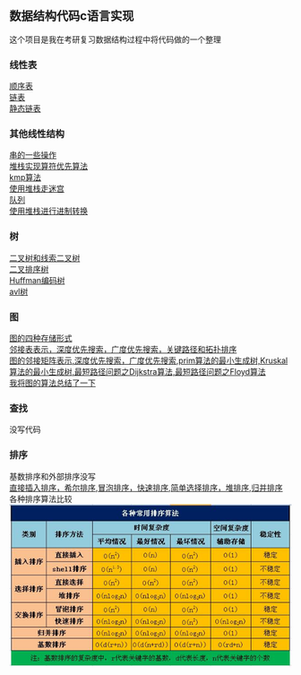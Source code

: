 ## 数据结构代码c语言实现
这个项目是我在考研复习数据结构过程中将代码做的一个整理<br>
### 线性表
[顺序表](https://github.com/hao297531173/DataStructCode_c/blob/master/%E7%BA%BF%E6%80%A7%E8%A1%A8/orderedList.h)<br>
[链表](https://github.com/hao297531173/DataStructCode_c/blob/master/%E7%BA%BF%E6%80%A7%E8%A1%A8/LinkedList.h)<br>
[静态链表](https://github.com/hao297531173/DataStructCode_c/blob/master/%E7%BA%BF%E6%80%A7%E8%A1%A8/staticLinkedList.h)<br>
### 其他线性结构
[串的一些操作](https://github.com/hao297531173/DataStructCode_c/blob/master/%E6%A0%88%EF%BC%8C%E9%98%9F%E5%88%97%E5%92%8C%E4%B8%B2/HString.h)<br>
[堆栈实现算符优先算法](https://github.com/hao297531173/DataStructCode_c/blob/master/%E6%A0%88%EF%BC%8C%E9%98%9F%E5%88%97%E5%92%8C%E4%B8%B2/OPfirst.cpp)<br>
[kmp算法](https://github.com/hao297531173/DataStructCode_c/blob/master/%E6%A0%88%EF%BC%8C%E9%98%9F%E5%88%97%E5%92%8C%E4%B8%B2/kmp.c)<br>
[使用堆栈走迷宫](https://github.com/hao297531173/DataStructCode_c/blob/master/%E6%A0%88%EF%BC%8C%E9%98%9F%E5%88%97%E5%92%8C%E4%B8%B2/maze.c)<br>
[队列](https://github.com/hao297531173/DataStructCode_c/blob/master/%E6%A0%88%EF%BC%8C%E9%98%9F%E5%88%97%E5%92%8C%E4%B8%B2/queue.h)<br>
[使用堆栈进行进制转换](https://github.com/hao297531173/DataStructCode_c/blob/master/%E6%A0%88%EF%BC%8C%E9%98%9F%E5%88%97%E5%92%8C%E4%B8%B2/transformation.c)<br>
### 树
[二叉树和线索二叉树](https://github.com/hao297531173/DataStructCode_c/blob/master/%E6%A0%91/BiTree.h)<br>
[二叉排序树](https://github.com/hao297531173/DataStructCode_c/blob/master/%E6%A0%91/BinarySortTree.cpp)<br>
[Huffman编码树](https://github.com/hao297531173/DataStructCode_c/blob/master/%E6%A0%91/Huffman.cpp)<br>
[avl树](https://github.com/hao297531173/DataStructCode_c/blob/master/%E6%A0%91/avl.h)<br>
### 图
[图的四种存储形式](https://github.com/hao297531173/DataStructCode_c/blob/master/%E5%9B%BE/Graph.h)<br>
[邻接表表示，深度优先搜索，广度优先搜索，关键路径和拓扑排序](https://github.com/hao297531173/DataStructCode_c/blob/master/%E5%9B%BE/AdjGraph.c)<br>
[图的邻接矩阵表示,深度优先搜索，广度优先搜索,prim算法的最小生成树,Kruskal算法的最小生成树,最短路径问题之Dijkstra算法,最短路径问题之Floyd算法](https://github.com/hao297531173/DataStructCode_c/blob/master/%E5%9B%BE/MGraph.c)<br>
[我将图的算法总结了一下](https://blog.csdn.net/haohulala/article/category/9093084)<br>
### 查找
没写代码<br>
### 排序
基数排序和外部排序没写<br>
[直接插入排序，希尔排序,冒泡排序，快速排序,简单选择排序，堆排序,归并排序](https://github.com/hao297531173/DataStructCode_c/blob/master/%E6%8E%92%E5%BA%8F/sort.h)<br>
各种排序算法比较<br>
![](https://github.com/hao297531173/DataStructCode_c/blob/master/%E6%8E%92%E5%BA%8F/%E5%90%84%E7%A7%8D%E6%8E%92%E5%BA%8F%E7%AE%97%E6%B3%95%E6%AF%94%E8%BE%83.png)
